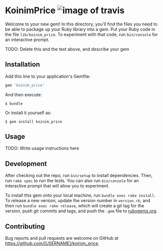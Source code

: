 # KoinimPrice ![image of travis](https://travis-ci.org/computeus/koinim_price.svg?branch=master)

Welcome to your new gem! In this directory, you'll find the files you need to be able to package up your Ruby library into a gem. Put your Ruby code in the file `lib/koinim_price`. To experiment with that code, run `bin/console` for an interactive prompt.

TODO: Delete this and the text above, and describe your gem

## Installation

Add this line to your application's Gemfile:

```ruby
gem 'koinim_price'
```

And then execute:

    $ bundle

Or install it yourself as:

    $ gem install koinim_price

## Usage

TODO: Write usage instructions here

## Development

After checking out the repo, run `bin/setup` to install dependencies. Then, run `rake spec` to run the tests. You can also run `bin/console` for an interactive prompt that will allow you to experiment.

To install this gem onto your local machine, run `bundle exec rake install`. To release a new version, update the version number in `version.rb`, and then run `bundle exec rake release`, which will create a git tag for the version, push git commits and tags, and push the `.gem` file to [rubygems.org](https://rubygems.org).

## Contributing

Bug reports and pull requests are welcome on GitHub at https://github.com/[USERNAME]/koinim_price.

